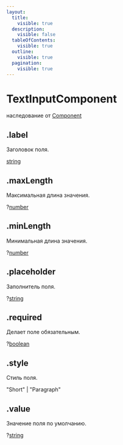 ```yaml
---
layout:
  title:
    visible: true
  description:
    visible: false
  tableOfContents:
    visible: true
  outline:
    visible: true
  pagination:
    visible: true
---
```


# TextInputComponent

наследование от [Component](component.md)

## .label

Заголовок поля.

[string](https://developer.mozilla.org/ru/docs/Web/JavaScript/Reference/Global_Objects/String)

## .maxLength

Максимальная длина значения.

?[number](https://developer.mozilla.org/ru/docs/Web/JavaScript/Reference/Global_Objects/Number)

## .minLength

Минимальная длина значения.

?[number](https://developer.mozilla.org/ru/docs/Web/JavaScript/Reference/Global_Objects/Number)

## .placeholder

Заполнитель поля.

?[string](https://developer.mozilla.org/ru/docs/Web/JavaScript/Reference/Global_Objects/String)

## .required

Делает поле обязательным.

?[boolean](https://developer.mozilla.org/ru/docs/Web/JavaScript/Reference/Global_Objects/Boolean)

## .style

Стиль поля.

"Short" | "Paragraph"

## .value

Значение поля по умолчанию.

?[string](https://developer.mozilla.org/ru/docs/Web/JavaScript/Reference/Global_Objects/String)
